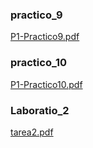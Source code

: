 
### practico_9 
[P1-Practico9.pdf](https://github.com/feijoes/Study/files/15444960/P1-Practico9.pdf)

### practico_10
[P1-Practico10.pdf](https://github.com/feijoes/Study/files/15444962/P1-Practico10.pdf)

### Laboratio_2
[tarea2.pdf](https://github.com/user-attachments/files/15811416/tarea2_ea87311e1b0cfd3e8f3a877c286845eb.pdf)
